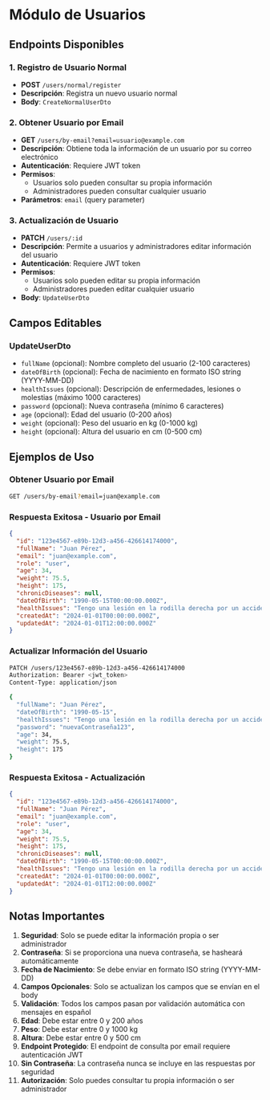 # Módulo de Usuarios

## Endpoints Disponibles

### 1. Registro de Usuario Normal
- **POST** `/users/normal/register`
- **Descripción**: Registra un nuevo usuario normal
- **Body**: `CreateNormalUserDto`

### 2. Obtener Usuario por Email
- **GET** `/users/by-email?email=usuario@example.com`
- **Descripción**: Obtiene toda la información de un usuario por su correo electrónico
- **Autenticación**: Requiere JWT token
- **Permisos**: 
  - Usuarios solo pueden consultar su propia información
  - Administradores pueden consultar cualquier usuario
- **Parámetros**: `email` (query parameter)

### 3. Actualización de Usuario
- **PATCH** `/users/:id`
- **Descripción**: Permite a usuarios y administradores editar información del usuario
- **Autenticación**: Requiere JWT token
- **Permisos**: 
  - Usuarios solo pueden editar su propia información
  - Administradores pueden editar cualquier usuario
- **Body**: `UpdateUserDto`

## Campos Editables

### UpdateUserDto
- `fullName` (opcional): Nombre completo del usuario (2-100 caracteres)
- `dateOfBirth` (opcional): Fecha de nacimiento en formato ISO string (YYYY-MM-DD)
- `healthIssues` (opcional): Descripción de enfermedades, lesiones o molestias (máximo 1000 caracteres)
- `password` (opcional): Nueva contraseña (mínimo 6 caracteres)
- `age` (opcional): Edad del usuario (0-200 años)
- `weight` (opcional): Peso del usuario en kg (0-1000 kg)
- `height` (opcional): Altura del usuario en cm (0-500 cm)

## Ejemplos de Uso

### Obtener Usuario por Email
```bash
GET /users/by-email?email=juan@example.com
```

### Respuesta Exitosa - Usuario por Email
```json
{
  "id": "123e4567-e89b-12d3-a456-426614174000",
  "fullName": "Juan Pérez",
  "email": "juan@example.com",
  "role": "user",
  "age": 34,
  "weight": 75.5,
  "height": 175,
  "chronicDiseases": null,
  "dateOfBirth": "1990-05-15T00:00:00.000Z",
  "healthIssues": "Tengo una lesión en la rodilla derecha por un accidente deportivo",
  "createdAt": "2024-01-01T00:00:00.000Z",
  "updatedAt": "2024-01-01T12:00:00.000Z"
}
```

### Actualizar Información del Usuario
```bash
PATCH /users/123e4567-e89b-12d3-a456-426614174000
Authorization: Bearer <jwt_token>
Content-Type: application/json

{
  "fullName": "Juan Pérez",
  "dateOfBirth": "1990-05-15",
  "healthIssues": "Tengo una lesión en la rodilla derecha por un accidente deportivo",
  "password": "nuevaContraseña123",
  "age": 34,
  "weight": 75.5,
  "height": 175
}
```

### Respuesta Exitosa - Actualización
```json
{
  "id": "123e4567-e89b-12d3-a456-426614174000",
  "fullName": "Juan Pérez",
  "email": "juan@example.com",
  "role": "user",
  "age": 34,
  "weight": 75.5,
  "height": 175,
  "chronicDiseases": null,
  "dateOfBirth": "1990-05-15T00:00:00.000Z",
  "healthIssues": "Tengo una lesión en la rodilla derecha por un accidente deportivo",
  "createdAt": "2024-01-01T00:00:00.000Z",
  "updatedAt": "2024-01-01T12:00:00.000Z"
}
```

## Notas Importantes

1. **Seguridad**: Solo se puede editar la información propia o ser administrador
2. **Contraseña**: Si se proporciona una nueva contraseña, se hasheará automáticamente
3. **Fecha de Nacimiento**: Se debe enviar en formato ISO string (YYYY-MM-DD)
4. **Campos Opcionales**: Solo se actualizan los campos que se envían en el body
5. **Validación**: Todos los campos pasan por validación automática con mensajes en español
6. **Edad**: Debe estar entre 0 y 200 años
7. **Peso**: Debe estar entre 0 y 1000 kg
8. **Altura**: Debe estar entre 0 y 500 cm
9. **Endpoint Protegido**: El endpoint de consulta por email requiere autenticación JWT
10. **Sin Contraseña**: La contraseña nunca se incluye en las respuestas por seguridad
11. **Autorización**: Solo puedes consultar tu propia información o ser administrador
